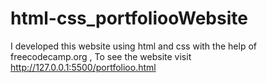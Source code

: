 # html-css_portfoliooWebsite
I developed this website using html and css with the help of freecodecamp.org , To see the website visit http://127.0.0.1:5500/portfolioo.html
